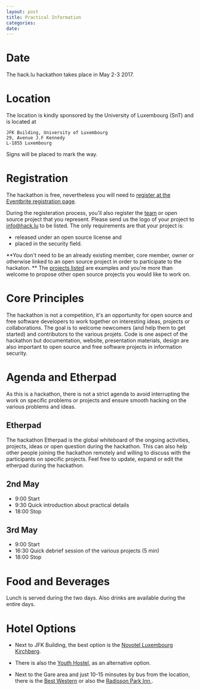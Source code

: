```yaml
---
layout: post
title: Practical Information
categories:
date:
---
```


# Date

The hack.lu hackathon takes place in May 2-3 2017.

# Location

The location is kindly sponsored by the University of Luxembourg (SnT) and is located at

~~~~
JFK Building, University of Luxembourg
29, Avenue J.F Kennedy
L-1855 Luxembourg
~~~~

Signs will be placed to mark the way.

# Registration

The hackathon is free, nevertheless you will need to [register at the Eventbrite registration page](https://www.eventbrite.com/e/open-source-security-software-hackathon-tickets-31317418241).

During the registeration process, you'll also register the [team](/team) or open source project that you represent. Please send us the logo of your project to [info@hack.lu](mailto:info@hack.lu) to be listed. The only requirements are that your project is:

 - released under an open source license and
 - placed in the security field.

**You don't need to be an already existing member, core member, owner or otherwise linked to an open source project in order to participate to the hackaton. ** The [projects listed](/team) are examples and you're more than welcome to propose other open source projects you would like to work on.

# Core Principles

The hackathon is not a competition, it's an opportunity for open source and free software developers to work together on interesting ideas, projects or collaborations. The goal is to welcome newcomers (and help them to get started) and contributors to the various projets. Code is one aspect of the hackathon but documentation, website, presentation materials, design are also important to open source and free software projects in information security.

# Agenda and Etherpad

As this is a hackathon, there is not a strict agenda to avoid interrupting the work on specific problems or projects and ensure smooth hacking on the various problems and ideas.

## Etherpad

The hackathon Etherpad is the global whiteboard of the ongoing activities, projects, ideas or open question during the hackathon. This can also help
other people joining the hackathon remotely and willing to discuss with the participants on specific projects. Feel free to update, expand or edit the
etherpad during the hackathon.

## 2nd May

- 9:00 Start
- 9:30 Quick introduction about practical details
- 18:00 Stop

## 3rd May

- 9:00 Start
- 16:30 Quick debrief session of the various projects (5 min)
- 18:00 Stop

# Food and Beverages

Lunch is served during the two days. Also drinks are available during the entire days.

# Hotel Options

- Next to JFK Building, the best option is the [Novotel Luxembourg Kirchberg](https://www.booking.com/hotel/lu/novotel.en-gb.html?aid=357026;label=gog235jc-hotel-XX-lu-novotel-unspec-lu-com-L%3Aen-O%3AosSx-B%3Asafari-N%3AXX-S%3Abo-U%3AXX-H%3As;sid=5dd4b00c2544f4d33a3a81a67c92540c;dist=0&sb_price_type=total&type=total&).

- There is also the [Youth Hostel](https://www.booking.com/searchresults.en-gb.html?aid=311984;label=youth-hostel-luxembourg-city-tEuAJJ73l0gQ2yp%2AM5ojIAS162177979583%3Apl%3Ata%3Ap1%3Ap2%3Aac%3Aap1t1%3Aneg%3Afi%3Atiaud-146342138230%3Akwd-11129534011%3Alp9067749%3Ali%3Adec%3Adm;sid=5dd4b00c2544f4d33a3a81a67c92540c;city=-1736191;expand_sb=1;highlighted_hotels=283703;hlrd=no_dates;keep_landing=1;redirected=1;source=hotel&gclid=CjwKEAjw_bHHBRD4qbKukMiVgU0SJADr08ZZwZIW5KREqWN1SIjruC81Us4wEGo_0b2lGJqAHsOkJRoC41Pw_wcB&), as an alternative option.

- Next to the Gare area and just 10-15 minsutes by bus from the location, there is the [Best Western](https://www.bestwestern.com/en_US/book/hotels-in-luxembourg/best-western-hotel-international/propertyCode.92613.html) or also the [Radisson Park Inn ](https://www.parkinn.com/hotel-luxembourg?facilitator=BIGMOUTHMEDIAREZIDOR&gclid=CjwKEAjw_bHHBRD4qbKukMiVgU0SJADr08ZZcmyFf0ZcvS0Kon81p7wtrUS_lH0YyHYS7zKfAXHQtBoCCMzw_wcB&csref=ppc_g_cr_pd_emea_ho_luxpd_brand).
